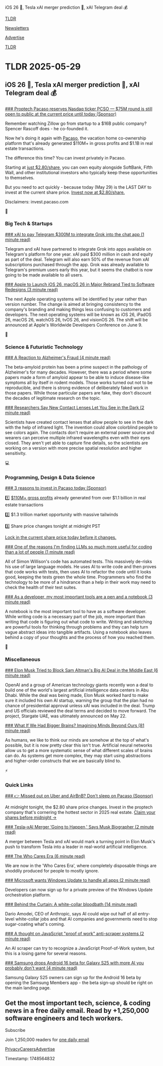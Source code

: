 iOS 26 📱, Tesla xAI merger prediction 🤖, xAI Telegram deal 💰

[TLDR](/)

[Newsletters](/newsletters)

[Advertise](https://advertise.tldr.tech/)

[TLDR](/)

# TLDR 2025-05-29

## iOS 26 📱, Tesla xAI merger prediction 🤖, xAI Telegram deal 💰

### 

[### Proptech Pacaso reserves Nasdaq ticker PCSO — $75M round is still open to public at the current price until today (Sponsor)](https://invest.pacaso.com/?utm_source=email&amp;utm_medium=paid-partnership&amp;utm_campaign=partnership30-362_05-29_10758330809)

Remember watching Zillow go from startup to a $16B public company? Spencer Rascoff does - he co-founded it.

Now he's doing it again with [Pacaso](https://invest.pacaso.com/?utm_source=email&utm_medium=paid-partnership&utm_campaign=partnership30-362_05-29_10758330809), the vacation home co-ownership platform that's already generated $110M+ in gross profits and $1.1B in real estate transactions.

The difference this time? You can invest privately in Pacaso.

Starting at [just $2.80/share](https://invest.pacaso.com/?utm_source=email&utm_medium=paid-partnership&utm_campaign=partnership30-362_05-29_10758330809), you can own equity alongside SoftBank, Fifth Wall, and other institutional investors who typically keep these opportunities to themselves.

But you need to act quickly - because today (May 29) is the LAST DAY to invest at the current share price. [Invest now at $2.80/share.](https://invest.pacaso.com/?utm_source=email&utm_medium=paid-partnership&utm_campaign=partnership30-362_05-29_10758330809)

Disclaimers: invest.pacaso.com

📱

### Big Tech & Startups

[### xAI to pay Telegram $300M to integrate Grok into the chat app (1 minute read)](https://techcrunch.com/2025/05/28/xai-to-pay-300m-in-telegram-integrate-grok-into-app/?utm_source=tldrnewsletter)

Telegram and xAI have partnered to integrate Grok into apps available on Telegram's platform for one year. xAI paid $300 million in cash and equity as part of the deal. Telegram will also earn 50% of the revenue from xAI subscriptions purchased through the app. Grok was already available to Telegram's premium users early this year, but it seems the chatbot is now going to be made available to all users.

[### Apple to Launch iOS 26, macOS 26 in Major Rebrand Tied to Software Redesigns (3 minute read)](https://www.bloomberg.com/news/articles/2025-05-28/apple-to-rebrand-device-operating-systems-ios-26-macos-26-watchos-26?accessToken=eyJhbGciOiJIUzI1NiIsInR5cCI6IkpXVCJ9.eyJzb3VyY2UiOiJTdWJzY3JpYmVyR2lmdGVkQXJ0aWNsZSIsImlhdCI6MTc0ODQ4MDkxMCwiZXhwIjoxNzQ5MDg1NzEwLCJhcnRpY2xlSWQiOiJTV043UUFEV1JHRzAwMCIsImJjb25uZWN0SWQiOiI2NTc1NjkyN0UwMkM0N0MwQkQ0MDNEQTJGMEUyNzIyMyJ9.WTatI3cHIxShjLM2-YiKWoGPL3Qiv8BhgPD5xqlStiM%27&amp;utm_source=tldrnewsletter)

The next Apple operating systems will be identified by year rather than version number. The change is aimed at bringing consistency to the company's branding and making things less confusing to customers and developers. The next operating systems will be known as iOS 26, iPadOS 26, macOS 26, watchOS 26, tvOS 26, and visionOS 26. The shift will be announced at Apple's Worldwide Developers Conference on June 9.

🚀

### Science & Futuristic Technology

[### A Reaction to Alzheimer's Fraud (4 minute read)](https://www.science.org/content/blog-post/reaction-alzheimer-s-fraud?utm_source=tldrnewsletter)

The beta-amyloid protein has been a prime suspect in the pathology of Alzheimer's for many decades. However, there was a period where some papers made a form of amyloid appear to be able to induce disease-like symptoms all by itself in rodent models. Those works turned out not to be reproducible, and there is strong evidence of deliberately faked work in those papers. While those particular papers are fake, they don't discount the decades of legitimate research on the topic.

[### Researchers Say New Contact Lenses Let You See in the Dark (2 minute read)](https://futurism.com/new-contact-lenses-see-dark?utm_source=tldrnewsletter)

Scientists have created contact lenses that allow people to see in the dark with the help of infrared light. The invention could allow colorblind people to see colors again. The contacts don't require an external power source and wearers can perceive multiple infrared wavelengths even with their eyes closed. They aren't yet able to capture fine details, so the scientists are working on a version with more precise spatial resolution and higher sensitivity.

💻

### Programming, Design & Data Science

[### 3 reasons to invest in Pacaso today (Sponsor)](https://invest.pacaso.com/?utm_source=email&amp;utm_medium=paid-partnership&amp;utm_campaign=partnership30-394_05-29_10758330809)

1️⃣ [$110M+ gross profits](https://invest.pacaso.com/?utm_source=email&utm_medium=paid-partnership&utm_campaign=partnership30-394_05-29_10758330809) already generated from over $1.1 billion in real estate transactions

2️⃣ $1.3 trillion market opportunity with massive tailwinds

3️⃣ Share price changes tonight at midnight PST

[Lock in the current share price today before it changes.](https://invest.pacaso.com/?utm_source=email&utm_medium=paid-partnership&utm_campaign=partnership30-394_05-29_10758330809)

[### One of the reasons I'm finding LLMs so much more useful for coding than a lot of people (1 minute read)](https://simonwillison.net/2025/May/28/automated-tests/?utm_source=tldrnewsletter)

All of Simon Willison's code has automated tests. This massively de-risks his use of large language models. He uses AI to write code and then proves that code works with tests, then uses AI to refactor the code until it looks good, keeping the tests green the whole time. Programmers who find the technology to be more of a hindrance than a help in their work may need to check the health of their test suites.

[### As a developer, my most important tools are a pen and a notebook (3 minute read)](https://hamatti.org/posts/as-a-developer-my-most-important-tools-are-a-pen-and-a-notebook/?utm_source=tldrnewsletter)

A notebook is the most important tool to have as a software developer. While writing code is a necessary part of the job, more important than writing that code is figuring out what code to write. Writing and sketching are powerful tools for thinking through problems and they can help turn vague abstract ideas into tangible artifacts. Using a notebook also leaves behind a copy of your thoughts and the process of how you reached them.

🎁

### Miscellaneous

[### Elon Musk Tried to Block Sam Altman's Big AI Deal in the Middle East (6 minute read)](https://www.wsj.com/tech/elon-musk-trump-openai-stargate-abu-dhabi-e2689615?st=MLVQAp&reflink=desktopwebshare_permalink&utm_source=tldrnewsletter)

OpenAI and a group of American technology giants recently won a deal to build one of the world's largest artificial intelligence data centers in Abu Dhabi. While the deal was being made, Elon Musk worked hard to make sure it included his own AI startup, warning the group that the plan had no chance of presidential approval unless xAI was included in the deal. Trump and US officials reviewed the deal terms and decided to move forward. The project, Stargate UAE, was ultimately announced on May 22.

[### What If We Had Bigger Brains? Imagining Minds Beyond Ours (81 minute read)](https://writings.stephenwolfram.com/2025/05/what-if-we-had-bigger-brains-imagining-minds-beyond-ours/?utm_source=tldrnewsletter)

As humans, we like to think our minds are somehow at the top of what's possible, but it is now pretty clear this isn't true. Artificial neural networks allow us to get a more systematic sense of what different scales of brains can do. As systems get more complex, they may start using abstractions and higher-order constructs that we are basically blind to.

⚡

### Quick Links

[### 👉 Missed out on Uber and AirBnB? Don't sleep on Pacaso (Sponsor)](https://invest.pacaso.com/?utm_source=email&amp;utm_medium=paid-partnership&amp;utm_campaign=partnership30-384_05-29_10758330809)

At midnight tonight, the $2.80 share price changes. Invest in the proptech company that's cornering the hottest sector in 2025 real estate. [Claim your shares before midnight →](https://invest.pacaso.com/?utm_source=email&utm_medium=paid-partnership&utm_campaign=partnership30-384_05-29_10758330809)

[### Tesla–xAI Merger ‘Going to Happen,' Says Musk Biographer (2 minute read)](https://teslanorth.com/2025/05/28/tesla-xai-merger-going-to-happen-says-musk-biographer/?utm_source=tldrnewsletter)

A merger between Tesla and xAI would mark a turning point in Elon Musk's push to transform Tesla into a leader in real-world artificial intelligence.

[### The Who Cares Era (6 minute read)](https://dansinker.com/posts/2025-05-23-who-cares/?utm_source=tldrnewsletter)

We are now in the 'Who Cares Era', where completely disposable things are shoddily produced for people to mostly ignore.

[### Microsoft wants Windows Update to handle all apps (2 minute read)](https://www.theverge.com/news/675446/microsoft-windows-update-all-apps-orchestration-platform?utm_source=tldrnewsletter)

Developers can now sign up for a private preview of the Windows Update orchestration platform.

[### Behind the Curtain: A white-collar bloodbath (14 minute read)](https://www.axios.com/2025/05/28/ai-jobs-white-collar-unemployment-anthropic?utm_source=tldrnewsletter)

Dario Amodei, CEO of Anthropic, says AI could wipe out half of all entry-level white-collar jobs and that AI companies and governments need to stop sugar-coating what's coming.

[### A thought on JavaScript "proof of work" anti-scraper systems (2 minute read)](https://utcc.utoronto.ca/~cks/space/blog/web/JavaScriptScraperObstacles?utm_source=tldrnewsletter)

An AI scraper can try to recognize a JavaScript Proof-of-Work system, but this is a losing game for several reasons.

[### Samsung drops Android 16 beta for Galaxy S25 with more AI you probably don't want (4 minute read)](https://arstechnica.com/gadgets/2025/05/samsung-drops-android-16-beta-for-galaxy-s25-with-more-ai-you-probably-dont-want/?utm_source=tldrnewsletter)

Samsung Galaxy S25 owners can sign up for the Android 16 beta by opening the Samsung Members app - the beta sign-up should be right on the main landing page.

## Get the most important tech, science, & coding news in a free daily email. Read by +1,250,000 software engineers and tech workers.

Subscribe

Join 1,250,000 readers for [one daily email](/api/latest/tech)

[Privacy](/privacy)[Careers](https://jobs.ashbyhq.com/tldr.tech)[Advertise](/tech/advertise)

Timestamp: 1748564832
